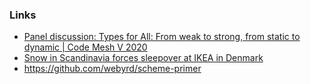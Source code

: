 ### Links

* [Panel discussion: Types for All: From weak to strong, from static to dynamic | Code Mesh V 2020](https://www.youtube.com/watch?v=CMnBNZTVmLk)
* [Snow in Scandinavia forces sleepover at IKEA in Denmark](https://www.dw.com/en/snow-in-scandinavia-forces-sleepover-at-ikea-in-denmark/a-59998315?maca=en-EMail-sharing)
* https://github.com/webyrd/scheme-primer
